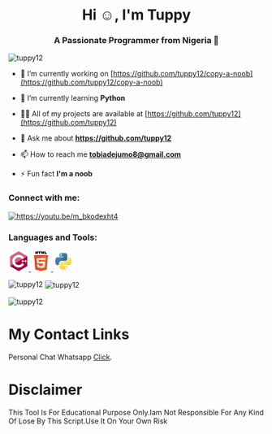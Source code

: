 <h1 align="center">Hi ☺️, I'm Tuppy</h1>
<h3 align="center">A Passionate Programmer from Nigeria 🥺</h3>

<p align="left"> <img src="https://komarev.com/ghpvc/?username=tuppy12&label=Profile%20views&color=0e75b6&style=flat" alt="tuppy12" /> </p>

- 🔭 I’m currently working on [https://github.com/tuppy12/copy-a-noob](https://github.com/tuppy12/copy-a-noob)

- 🌱 I’m currently learning **Python**

- 👨‍💻 All of my projects are available at [https://github.com/tuppy12](https://github.com/tuppy12)

- 💬 Ask me about **https://github.com/tuppy12**

- 📫 How to reach me **tobiadejumo8@gmail.com**

- ⚡ Fun fact **I'm a noob**

<h3 align="left">Connect with me:</h3>
<p align="left">
<a href="https://www.youtube.com/c/https://youtu.be/m_bkodexht4" target="blank"><img align="center" src="https://raw.githubusercontent.com/rahuldkjain/github-profile-readme-generator/master/src/images/icons/Social/youtube.svg" alt="https://youtu.be/m_bkodexht4" height="30" width="40" /></a>
</p>

<h3 align="left">Languages and Tools:</h3>
<p align="left"> <a href="https://www.w3schools.com/cpp/" target="_blank" rel="noreferrer"> <img src="https://raw.githubusercontent.com/devicons/devicon/master/icons/cplusplus/cplusplus-original.svg" alt="cplusplus" width="40" height="40"/> </a> <a href="https://www.w3.org/html/" target="_blank" rel="noreferrer"> <img src="https://raw.githubusercontent.com/devicons/devicon/master/icons/html5/html5-original-wordmark.svg" alt="html5" width="40" height="40"/> </a> <a href="https://www.python.org" target="_blank" rel="noreferrer"> <img src="https://raw.githubusercontent.com/devicons/devicon/master/icons/python/python-original.svg" alt="python" width="40" height="40"/> </a> </p>

<p><img align="left" src="https://github-readme-stats.vercel.app/api/top-langs?username=tuppy12&show_icons=true&locale=en&layout=compact" alt="tuppy12" /></p>

<p>&nbsp;<img align="center" src="https://github-readme-stats.vercel.app/api?username=tuppy12&show_icons=true&locale=en" alt="tuppy12" /></p>

<p><img align="center" src="https://github-readme-streak-stats.herokuapp.com/?user=tuppy12&" alt="tuppy12" /></p>

<h1>My Contact Links</h1>
<p>Personal Chat Whatsapp <a href="https://wa.link/4we8vp" target="_blank">Click</a>.</p>
</ul>
<h1>Disclaimer</h1>
<p>This Tool Is For Educational Purpose Only.Iam Not Responsible For Any Kind Of Lose By This Script.Use It On Your Own Risk</p>
